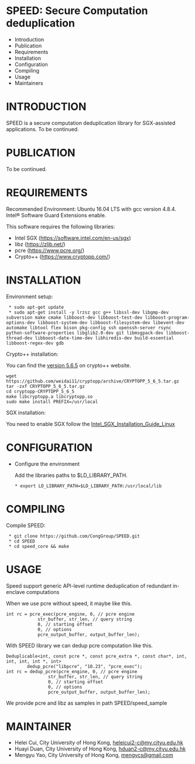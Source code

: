 # SPEED: Secure Computation deduplication

 * Introduction
 * Publication
 * Requirements
 * Installation
 * Configuration
 * Compiling
 * Usage
 * Maintainers

# INTRODUCTION

SPEED is a secure computation deduplication library for SGX-assisted applications.
To be continued.

# PUBLICATION

To be continued.

# REQUIREMENTS

Recommended Environment: Ubuntu 16.04 LTS with gcc version 4.8.4. Intel® Software Guard Extensions enable.

This software requires the following libraries:

 * Intel SGX (https://software.intel.com/en-us/sgx)
 * libz (https://zlib.net/)
 * pcre (https://www.pcre.org/)
 * Crypto++ (https://www.cryptopp.com/)

# INSTALLATION

Environment setup:

```shell
 * sudo apt-get update
 * sudo apt-get install -y lrzsz gcc g++ libssl-dev libgmp-dev subversion make cmake libboost-dev libboost-test-dev libboost-program-options-dev libboost-system-dev libboost-filesystem-dev libevent-dev automake libtool flex bison pkg-config ssh openssh-server rsync python-software-properties libglib2.0-dev git libmsgpack-dev libboost-thread-dev libboost-date-time-dev libhiredis-dev build-essential libboost-regex-dev gdb
```

Crypto++ installation:

You can find the [version 5.6.5](https://www.cryptopp.com/cryptopp565.zip) on crypto++ website.

```shell
wget https://github.com/weidai11/cryptopp/archive/CRYPTOPP_5_6_5.tar.gz
tar -zxf CRYPTOPP_5_6_5.tar.gz
cd cryptopp-CRYPTOPP_5_6_5
make libcryptopp.a libcryptopp.so 
sudo make install PREFIX=/usr/local
```

SGX installation:

You need to enable SGX follow the [Intel_SGX_Installation_Guide_Linux](https://download.01.org/intel-sgx/linux-2.1/docs/Intel_SGX_Installation_Guide_Linux_2.1_Open_Source.pdf)


# CONFIGURATION

 * Configure the environment

	Add the libraries paths to $LD_LIBRARY_PATH.

	```shell
	* export LD_LIBRARY_PATH=$LD_LIBRARY_PATH:/usr/local/lib
	```

# COMPILING

 Compile SPEED:

```shell
 * git clone https://github.com/CongGroup/SPEED.git
 * cd SPEED
 * cd speed_core && make
```

# USAGE

 Speed support generic API-level runtime deduplication of redundant in-enclave computations

 When we use pcre without speed, it maybe like this.
 
```shell
int rc = pcre_exec(pcre_engine, 0, // pcre engine
			str_buffer, str_len, // query string
			0, // starting offset
			0, // options
			pcre_output_buffer, output_buffer_len); 
```

 With SPEED library we can dedup pcre computation like this.
 
```shell
Deduplicable<int, const pcre *, const pcre_extra *, const char*, int, int, int, int *, int> 
		dedup_pcre("libpcre", "10.23", "pcre_exec");
int rc = dedup_pcre(pcre_engine, 0, // pcre engine
				str_buffer, str_len, // query string
				0, // starting offset
				0, // options
				pcre_output_buffer, output_buffer_len); 
```

 We provide pcre and libz as samples in path SPEED/speed_sample
 
# MAINTAINER

  - Helei Cui, City University of Hong Kong, heleicui2-c@my.cityu.edu.hk
  - Huayi Duan, City University of Hong Kong, hduan2-c@my.cityu.edu.hk
  - Mengyu Yao, City University of Hong Kong, mengycs@gmail.com
